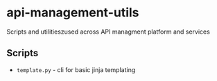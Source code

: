 # api-management-utils
Scripts and utilitieszused across API managment platform and services

## Scripts
* `template.py` - cli for basic jinja templating
